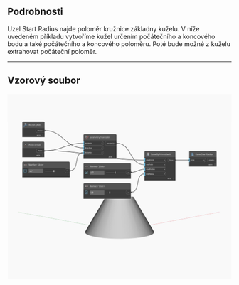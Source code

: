 ## Podrobnosti
Uzel Start Radius najde poloměr kružnice základny kuželu. V níže uvedeném příkladu vytvoříme kužel určením počátečního a koncového bodu a také počátečního a koncového poloměru. Poté bude možné z kuželu extrahovat počáteční poloměr.
___
## Vzorový soubor

![StartRadius](./Autodesk.DesignScript.Geometry.Cone.StartRadius_img.jpg)

